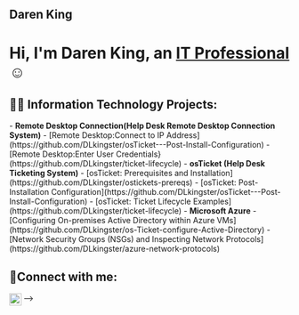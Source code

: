 ## Daren King

<h1>Hi, I'm Daren King, an <a href="https://linkedin.com/in/daren-king-7588b5188/">IT Professional</a>☺</h1>

<h2>👨‍💻 Information Technology Projects:</h2>
- <b>Remote Desktop Connection(Help Desk Remote Desktop Connection System)</b>
  - [Remote Desktop:Connect to IP Address](https://github.com/DLkingster/osTicket---Post-Install-Configuration)
  - [Remote Desktop:Enter User Credentials}(https://github.com/DLkingster/ticket-lifecycle)
- <b>osTicket (Help Desk Ticketing System)</b>
  - [osTicket: Prerequisites and Installation](https://github.com/DLkingster/ostickets-prereqs)
  - [osTicket: Post-Installation Configuration](https://github.com/DLkingster/osTicket---Post-Install-Configuration)
  - [osTicket: Ticket Lifecycle Examples](https://github.com/DLkingster/ticket-lifecycle)
- <b>Microsoft Azure</b>
  - [Configuring On-premises Active Directory within Azure VMs](https://github.com/DLkingster/os-Ticket-configure-Active-Directory)
  - [Network Security Groups (NSGs) and Inspecting Network Protocols](https://github.com/DLkingster/azure-network-protocols)

<h2>🤳Connect with me:</h2>

[<img align="left" alt="Daren | LinkedIn" width="22px" src="https://cdn.jsdelivr.net/npm/simple-icons@v3/icons/linkedin.svg" />][linkedin]

[linkedin]: https://linkedin.com/in/Daren

-->
